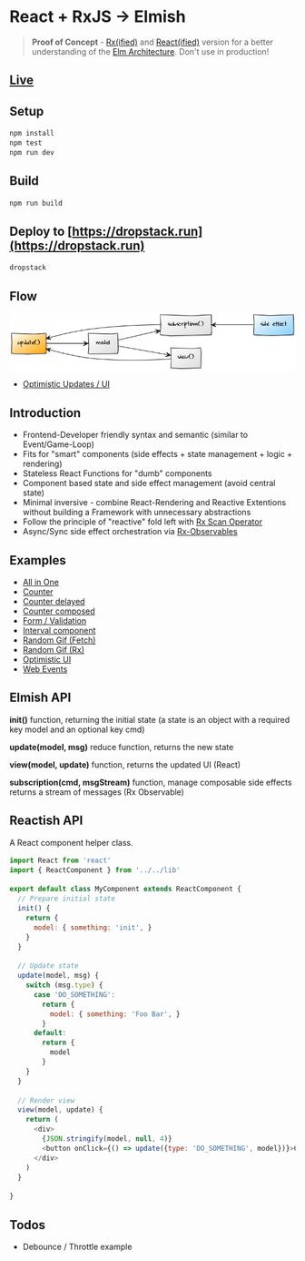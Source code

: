 # React + RxJS -> Elmish

> __Proof of Concept__ - [Rx(ified)](http://reactivex.io/rxjs/) and [React(ified)](https://facebook.github.io/react/docs/introducing-jsx.html) version for a better understanding of the [Elm Architecture](https://guide.elm-lang.org/architecture/). Don't use in production!

## [Live](https://reactish-elmish.dropstack.run)

## Setup

```bash
npm install
npm test
npm run dev
```

## Build

```bash
npm run build
```

## Deploy to [https://dropstack.run](https://dropstack.run)

```bash
dropstack
```

## Flow
![Diagram](docs/diagram.png)

* [Optimistic Updates / UI](docs/optimistic-update.md)

## Introduction

* Frontend-Developer friendly syntax and semantic (similar to Event/Game-Loop)
* Fits for "smart" components (side effects + state management + logic + rendering)
* Stateless React Functions for "dumb" components
* Component based state and side effect management (avoid central state)
* Minimal inversive - combine React-Rendering and Reactive Extentions without building a Framework with unnecessary abstractions
* Follow the principle of "reactive" fold left with [Rx Scan Operator](http://rxmarbles.com/#scan)
* Async/Sync side effect orchestration via [Rx-Observables](http://reactivex.io/rxjs/class/es6/Observable.js~Observable.html)

## Examples

* [All in One](https://reactish-elmish.dropstack.run/allinone)
* [Counter](https://reactish-elmish.dropstack.run/counter)
* [Counter delayed](https://reactish-elmish.dropstack.run/counterdelayed)
* [Counter composed](https://reactish-elmish.dropstack.run/countercomposed)
* [Form / Validation](https://reactish-elmish.dropstack.run/form)
* [Interval component](https://reactish-elmish.dropstack.run/intervalcomponent)
* [Random Gif (Fetch)](https://reactish-elmish.dropstack.run/randomgiffetch)
* [Random Gif (Rx)](https://reactish-elmish.dropstack.run/randomgifrx)
* [Optimistic UI](https://reactish-elmish.dropstack.run/optimistic)
* [Web Events](https://reactish-elmish.dropstack.run/webevents)

## Elmish API

**init()** function, returning the initial state (a state is an object with a required key model and an optional key cmd)

**update(model, msg)** reduce function, returns the new state

**view(model, update)** function, returns the updated UI (React)

**subscription(cmd, msgStream)** function, manage composable side effects returns a stream of messages (Rx Observable)

## Reactish API

A React component helper class.

```javascript
import React from 'react'
import { ReactComponent } from '../../lib'

export default class MyComponent extends ReactComponent {
  // Prepare initial state
  init() {
    return {
      model: { something: 'init', }
    }
  }

  // Update state
  update(model, msg) {
    switch (msg.type) {
      case 'DO_SOMETHING':
        return {
          model: { something: 'Foo Bar', }
        }
      default:
        return {
          model
        }
    }
  }

  // Render view
  view(model, update) {
    return (
      <div>
        {JSON.stringify(model, null, 4)}
        <button onClick={() => update({type: 'DO_SOMETHING', model})}>Click</button>
      </div>
    )
  }

}
```

## Todos

* Debounce / Throttle example

